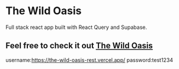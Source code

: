 # The Wild Oasis

Full stack react app built with React Query and Supabase.

## Feel free to check it out [The Wild Oasis](https://the-wild-oasis-rest.vercel.app/)

username:https://the-wild-oasis-rest.vercel.app/
password:test1234
